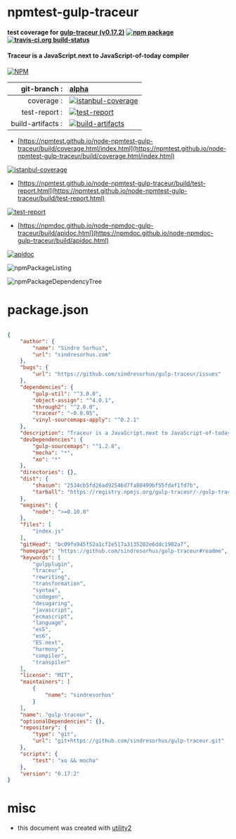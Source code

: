 # npmtest-gulp-traceur

#### test coverage for  [gulp-traceur (v0.17.2)](https://github.com/sindresorhus/gulp-traceur#readme)  [![npm package](https://img.shields.io/npm/v/npmtest-gulp-traceur.svg?style=flat-square)](https://www.npmjs.org/package/npmtest-gulp-traceur) [![travis-ci.org build-status](https://api.travis-ci.org/npmtest/node-npmtest-gulp-traceur.svg)](https://travis-ci.org/npmtest/node-npmtest-gulp-traceur)

#### Traceur is a JavaScript.next to JavaScript-of-today compiler

[![NPM](https://nodei.co/npm/gulp-traceur.png?downloads=true&downloadRank=true&stars=true)](https://www.npmjs.com/package/gulp-traceur)

| git-branch : | [alpha](https://github.com/npmtest/node-npmtest-gulp-traceur/tree/alpha)|
|--:|:--|
| coverage : | [![istanbul-coverage](https://npmtest.github.io/node-npmtest-gulp-traceur/build/coverage.badge.svg)](https://npmtest.github.io/node-npmtest-gulp-traceur/build/coverage.html/index.html)|
| test-report : | [![test-report](https://npmtest.github.io/node-npmtest-gulp-traceur/build/test-report.badge.svg)](https://npmtest.github.io/node-npmtest-gulp-traceur/build/test-report.html)|
| build-artifacts : | [![build-artifacts](https://npmtest.github.io/node-npmtest-gulp-traceur/glyphicons_144_folder_open.png)](https://github.com/npmtest/node-npmtest-gulp-traceur/tree/gh-pages/build)|

- [https://npmtest.github.io/node-npmtest-gulp-traceur/build/coverage.html/index.html](https://npmtest.github.io/node-npmtest-gulp-traceur/build/coverage.html/index.html)

[![istanbul-coverage](https://npmtest.github.io/node-npmtest-gulp-traceur/build/screenCapture.buildCi.browser.%252Ftmp%252Fbuild%252Fcoverage.lib.html.png)](https://npmtest.github.io/node-npmtest-gulp-traceur/build/coverage.html/index.html)

- [https://npmtest.github.io/node-npmtest-gulp-traceur/build/test-report.html](https://npmtest.github.io/node-npmtest-gulp-traceur/build/test-report.html)

[![test-report](https://npmtest.github.io/node-npmtest-gulp-traceur/build/screenCapture.buildCi.browser.%252Ftmp%252Fbuild%252Ftest-report.html.png)](https://npmtest.github.io/node-npmtest-gulp-traceur/build/test-report.html)

- [https://npmdoc.github.io/node-npmdoc-gulp-traceur/build/apidoc.html](https://npmdoc.github.io/node-npmdoc-gulp-traceur/build/apidoc.html)

[![apidoc](https://npmdoc.github.io/node-npmdoc-gulp-traceur/build/screenCapture.buildCi.browser.%252Ftmp%252Fbuild%252Fapidoc.html.png)](https://npmdoc.github.io/node-npmdoc-gulp-traceur/build/apidoc.html)

![npmPackageListing](https://npmtest.github.io/node-npmtest-gulp-traceur/build/screenCapture.npmPackageListing.svg)

![npmPackageDependencyTree](https://npmtest.github.io/node-npmtest-gulp-traceur/build/screenCapture.npmPackageDependencyTree.svg)



# package.json

```json

{
    "author": {
        "name": "Sindre Sorhus",
        "url": "sindresorhus.com"
    },
    "bugs": {
        "url": "https://github.com/sindresorhus/gulp-traceur/issues"
    },
    "dependencies": {
        "gulp-util": "^3.0.0",
        "object-assign": "^4.0.1",
        "through2": "^2.0.0",
        "traceur": "~0.0.95",
        "vinyl-sourcemaps-apply": "^0.2.1"
    },
    "description": "Traceur is a JavaScript.next to JavaScript-of-today compiler",
    "devDependencies": {
        "gulp-sourcemaps": "^1.2.8",
        "mocha": "*",
        "xo": "*"
    },
    "directories": {},
    "dist": {
        "shasum": "2534cb5fd26ad92546d7fa80499bf55fdaf1fd7b",
        "tarball": "https://registry.npmjs.org/gulp-traceur/-/gulp-traceur-0.17.2.tgz"
    },
    "engines": {
        "node": ">=0.10.0"
    },
    "files": [
        "index.js"
    ],
    "gitHead": "bc09fa945f52a1cf2e517a3135202e6ddc1902a7",
    "homepage": "https://github.com/sindresorhus/gulp-traceur#readme",
    "keywords": [
        "gulpplugin",
        "traceur",
        "rewriting",
        "transformation",
        "syntax",
        "codegen",
        "desugaring",
        "javascript",
        "ecmascript",
        "language",
        "es5",
        "es6",
        "ES.next",
        "harmony",
        "compiler",
        "transpiler"
    ],
    "license": "MIT",
    "maintainers": [
        {
            "name": "sindresorhus"
        }
    ],
    "name": "gulp-traceur",
    "optionalDependencies": {},
    "repository": {
        "type": "git",
        "url": "git+https://github.com/sindresorhus/gulp-traceur.git"
    },
    "scripts": {
        "test": "xo && mocha"
    },
    "version": "0.17.2"
}
```



# misc
- this document was created with [utility2](https://github.com/kaizhu256/node-utility2)
